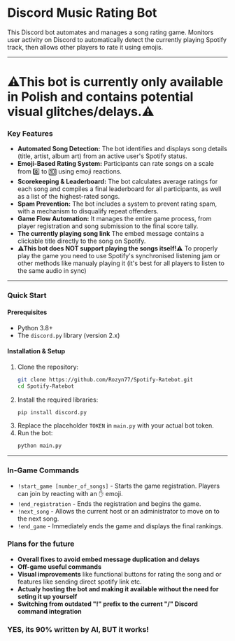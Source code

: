 # Discord Music Rating Bot

This Discord bot automates and manages a song rating game. Monitors user activity on Discord to automatically detect the currently playing Spotify track, then allows other players to rate it using emojis.

---
# **⚠This bot is currently only available in Polish and contains potential visual glitches/delays.⚠**

### Key Features

* **Automated Song Detection:** The bot identifies and displays song details (title, artist, album art) from an active user's Spotify status.
* **Emoji-Based Rating System:** Participants can rate songs on a scale from 0️⃣ to 🔟 using emoji reactions.
* **Scorekeeping & Leaderboard:** The bot calculates average ratings for each song and compiles a final leaderboard for all participants, as well as a list of the highest-rated songs.
* **Spam Prevention:** The bot includes a system to prevent rating spam, with a mechanism to disqualify repeat offenders.
* **Game Flow Automation:** It manages the entire game process, from player registration and song submission to the final score tally.
* **The currently playing song link** The embed message contains a clickable title directly to the song on Spotify.
* **⚠This bot does NOT support playing the songs itself!⚠** To properly play the game you need to use Spotify's synchronised listening jam or other methods like manualy playing it (it's best for all players to listen to the same audio in sync)
---

### Quick Start

#### Prerequisites
* Python 3.8+
* The `discord.py` library (version 2.x)

#### Installation & Setup
1.  Clone the repository:
    ```bash
    git clone https://github.com/Rozyn77/Spotify-Ratebot.git
    cd Spotify-Ratebot
    ```
2.  Install the required libraries:
    ```bash
    pip install discord.py
    ```
3.  Replace the placeholder `TOKEN` in `main.py` with your actual bot token.
4.  Run the bot:
    ```bash
    python main.py
    ```

---

### In-Game Commands

* `!start_game [number_of_songs]` - Starts the game registration. Players can join by reacting with an ✋ emoji.
* `!end_registration` - Ends the registration and begins the game.
* `!next_song` - Allows the current host or an administrator to move on to the next song.
* `!end_game` - Immediately ends the game and displays the final rankings.

### Plans for the future
* **Overall fixes to avoid embed message duplication and delays**
* **Off-game useful commands**
* **Visual improvements** like functional buttons for rating the song and or features like sending direct spotify link etc.
* **Actualy hosting the bot and making it available without the need for seting it up yourself**
* **Switching from outdated "!" prefix to the current "/" Discord command integration**

### YES, its 90% written by AI, BUT it works!
